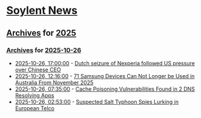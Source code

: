 # [Soylent News](../../../README.md)

## [Archives](../../index.md) for [2025](../index.md)

### [Archives](../../index.md) for [2025-10-26](index.md)

* [2025-10-26, 17:00:00](https://soylentnews.org/article.pl?sid=25/10/26/0037211&from=rss) - [Dutch seizure of Nexperia followed US pressure over Chinese CEO](https://soylentnews.org/article.pl?sid=25/10/26/0037211&from=rss)
* [2025-10-26, 12:16:00](https://soylentnews.org/article.pl?sid=25/10/25/1458239&from=rss) - [71 Samsung Devices Can Not Longer be Used in Australia From November 2025](https://soylentnews.org/article.pl?sid=25/10/25/1458239&from=rss)
* [2025-10-26, 07:35:00](https://soylentnews.org/article.pl?sid=25/10/25/1321248&from=rss) - [Cache Poisoning Vulnerabilities Found in 2 DNS Resolving Apps](https://soylentnews.org/article.pl?sid=25/10/25/1321248&from=rss)
* [2025-10-26, 02:53:00](https://soylentnews.org/article.pl?sid=25/10/25/137224&from=rss) - [Suspected Salt Typhoon Spies Lurking in European Telco](https://soylentnews.org/article.pl?sid=25/10/25/137224&from=rss)
